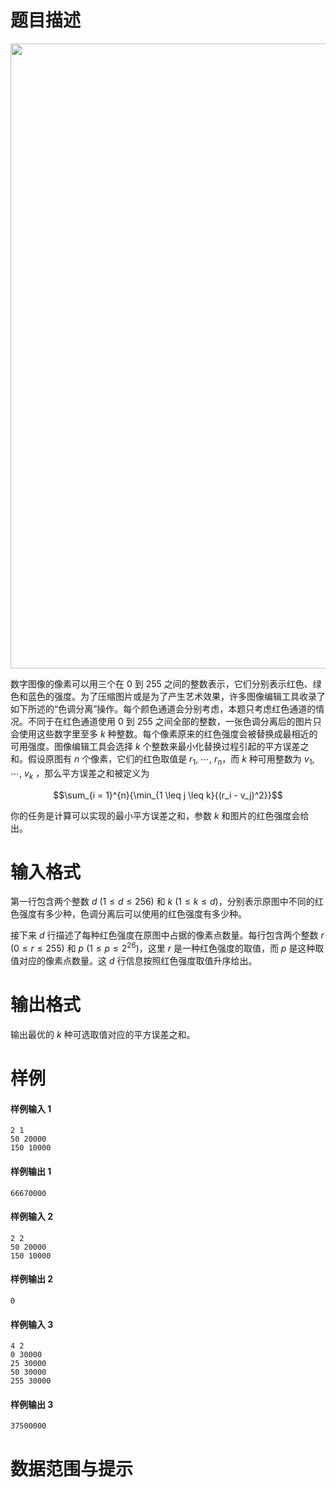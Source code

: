 
# 题目描述

<img src="source/loj/6475/img/aHR0cHM6Ly9pLmxvbGkubmV0LzIwMTgvMDgvMDMvNWI2NDM3YjkxZjdhNi5qcGc=.jpg" alt="" style="width: 1000px; display: block; margin: 0 auto;">

数字图像的像素可以用三个在 $0$ 到 $255$ 之间的整数表示，它们分别表示红色、绿色和蓝色的强度。为了压缩图片或是为了产生艺术效果，许多图像编辑工具收录了如下所述的“色调分离”操作。每个颜色通道会分别考虑，本题只考虑红色通道的情况。不同于在红色通道使用 $0$ 到 $255$ 之间全部的整数，一张色调分离后的图片只会使用这些数字里至多 $k$ 种整数。每个像素原来的红色强度会被替换成最相近的可用强度。图像编辑工具会选择 $k$ 个整数来最小化替换过程引起的平方误差之和。假设原图有 $n$ 个像素，它们的红色取值是 $r_1$, $\cdots$, $r_n$，而 $k$ 种可用整数为 $v_1$, $\cdots$, $v_k$ ，那么平方误差之和被定义为

$$\sum_{i = 1}^{n}{\min_{1 \leq j \leq k}{(r_i - v_j)^2}}$$

你的任务是计算可以实现的最小平方误差之和，参数 $k$ 和图片的红色强度会给出。


# 输入格式

第一行包含两个整数 $d$ $(1 \leq d \leq 256)$ 和 $k$ $(1 \leq k \leq d)$，分别表示原图中不同的红色强度有多少种，色调分离后可以使用的红色强度有多少种。

接下来 $d$ 行描述了每种红色强度在原图中占据的像素点数量。每行包含两个整数 $r$ $(0 \leq r \leq 255)$ 和 $p$ $(1 \leq p \leq 2^{26})$，这里 $r$ 是一种红色强度的取值，而 $p$ 是这种取值对应的像素点数量。这 $d$ 行信息按照红色强度取值升序给出。


# 输出格式

输出最优的 $k$ 种可选取值对应的平方误差之和。


# 样例

#### 样例输入 1
```plain
2 1
50 20000
150 10000
```

#### 样例输出 1
```plain
66670000
```

#### 样例输入 2
```plain
2 2
50 20000
150 10000
```

#### 样例输出 2
```plain
0
```

#### 样例输入 3
```plain
4 2
0 30000
25 30000
50 30000
255 30000
```

#### 样例输出 3
```plain
37500000
```


# 数据范围与提示



